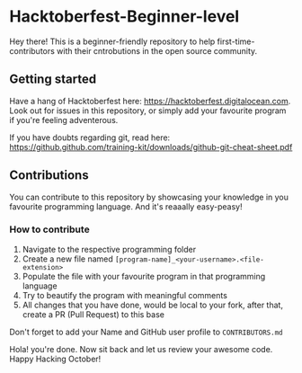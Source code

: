 # Hacktoberfest-Beginner-level

Hey there! This is a beginner-friendly repository to help first-time-contributors with their cntrobutions in the open source community. 

## Getting started
Have a hang of Hacktoberfest here: https://hacktoberfest.digitalocean.com. 
Look out for issues in this repository, or simply add your favourite program if you're feeling adventerous. 

If you have doubts regarding git, read here: https://github.github.com/training-kit/downloads/github-git-cheat-sheet.pdf

## Contributions

You can contribute to this repository by showcasing your knowledge in you favourite programming language. And it's reaaally easy-peasy! 

### How to contribute

1. Navigate to the respective programming folder
2. Create a new file named `[program-name]_<your-username>.<file-extension>`
3. Populate the file with your favourite program in that programming language
4. Try to beautify the program with meaningful comments 
5. All changes that you have done, would be local to your fork, after that, create a PR (Pull Request) to this base

 Don't forget to add your Name and GitHub user profile to `CONTRIBUTORS.md`



Hola! you're done. Now sit back and let us review your awesome code.
Happy Hacking October!
